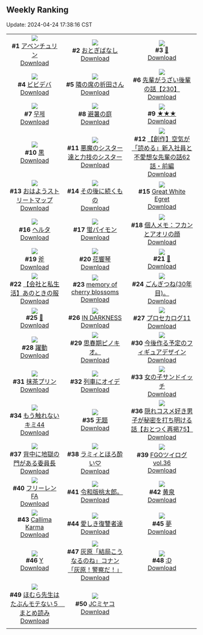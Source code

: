 ## Weekly Ranking
Update: 2024-04-24 17:38:16 CST

|      |      |      |
| :----: | :----: | :----: |
| ![](https://i.pixiv.re/c/240x480/img-master/img/2024/04/18/00/00/24/117930432_p0_master1200.jpg)<br>**#1** [アベンチュリン](https://www.pixiv.net/artworks/117930432)<br>[Download](https://i.pixiv.re/img-original/img/2024/04/18/00/00/24/117930432_p0.png) | ![](https://i.pixiv.re/c/240x480/img-master/img/2024/04/18/00/00/15/117930388_p0_master1200.jpg)<br>**#2** [おとぎばなし](https://www.pixiv.net/artworks/117930388)<br>[Download](https://i.pixiv.re/img-original/img/2024/04/18/00/00/15/117930388_p0.jpg) | ![](https://i.pixiv.re/c/240x480/img-master/img/2024/04/17/00/36/24/117904473_p0_master1200.jpg)<br>**#3** [💌](https://www.pixiv.net/artworks/117904473)<br>[Download](https://i.pixiv.re/img-original/img/2024/04/17/00/36/24/117904473_p0.jpg) |
| ![](https://i.pixiv.re/c/240x480/img-master/img/2024/04/17/00/00/20/117903036_p0_master1200.jpg)<br>**#4** [ビビデバ](https://www.pixiv.net/artworks/117903036)<br>[Download](https://i.pixiv.re/img-original/img/2024/04/17/00/00/20/117903036_p0.jpg) | ![](https://i.pixiv.re/c/240x480/img-master/img/2024/04/19/00/00/35/117957166_p0_master1200.jpg)<br>**#5** [隣の席の折田さん](https://www.pixiv.net/artworks/117957166)<br>[Download](https://i.pixiv.re/img-original/img/2024/04/19/00/00/35/117957166_p0.png) | ![](https://i.pixiv.re/c/240x480/img-master/img/2024/04/19/19/05/13/117975259_p0_master1200.jpg)<br>**#6** [先輩がうざい後輩の話【230】](https://www.pixiv.net/artworks/117975259)<br>[Download](https://i.pixiv.re/img-original/img/2024/04/19/19/05/13/117975259_p0.jpg) |
| ![](https://i.pixiv.re/c/240x480/img-master/img/2024/04/18/00/00/18/117930405_p0_master1200.jpg)<br>**#7** [무제](https://www.pixiv.net/artworks/117930405)<br>[Download](https://i.pixiv.re/img-original/img/2024/04/18/00/00/18/117930405_p0.jpg) | ![](https://i.pixiv.re/c/240x480/img-master/img/2024/04/18/00/00/02/117930308_p0_master1200.jpg)<br>**#8** [避暑の庭](https://www.pixiv.net/artworks/117930308)<br>[Download](https://i.pixiv.re/img-original/img/2024/04/18/00/00/02/117930308_p0.jpg) | ![](https://i.pixiv.re/c/240x480/img-master/img/2024/04/17/00/00/25/117903060_p0_master1200.jpg)<br>**#9** [★★★](https://www.pixiv.net/artworks/117903060)<br>[Download](https://i.pixiv.re/img-original/img/2024/04/17/00/00/25/117903060_p0.png) |
| ![](https://i.pixiv.re/c/240x480/img-master/img/2024/04/18/18/00/08/117946607_p0_master1200.jpg)<br>**#10** [黒](https://www.pixiv.net/artworks/117946607)<br>[Download](https://i.pixiv.re/img-original/img/2024/04/18/18/00/08/117946607_p0.jpg) | ![](https://i.pixiv.re/c/240x480/img-master/img/2024/04/18/19/45/35/117949190_p0_master1200.jpg)<br>**#11** [悪魔のシスター達と力技のシスター](https://www.pixiv.net/artworks/117949190)<br>[Download](https://i.pixiv.re/img-original/img/2024/04/18/19/45/35/117949190_p0.jpg) | ![](https://i.pixiv.re/c/240x480/img-master/img/2024/04/18/18/14/33/117947011_p0_master1200.jpg)<br>**#12** [【創作】空気が「読める」新入社員と不愛想な先輩の話62話・前編](https://www.pixiv.net/artworks/117947011)<br>[Download](https://i.pixiv.re/img-original/img/2024/04/18/18/14/33/117947011_p0.jpg) |
| ![](https://i.pixiv.re/c/240x480/img-master/img/2024/04/19/07/30/02/117964104_p0_master1200.jpg)<br>**#13** [おはようストリートマップ](https://www.pixiv.net/artworks/117964104)<br>[Download](https://i.pixiv.re/img-original/img/2024/04/19/07/30/02/117964104_p0.jpg) | ![](https://i.pixiv.re/c/240x480/img-master/img/2024/04/18/22/07/29/117944050_p0_master1200.jpg)<br>**#14** [その後に続くもの](https://www.pixiv.net/artworks/117944050)<br>[Download](https://i.pixiv.re/img-original/img/2024/04/18/22/07/29/117944050_p0.jpg) | ![](https://i.pixiv.re/c/240x480/img-master/img/2024/04/18/04/33/28/117933438_p0_master1200.jpg)<br>**#15** [Great White Egret](https://www.pixiv.net/artworks/117933438)<br>[Download](https://i.pixiv.re/img-original/img/2024/04/18/04/33/28/117933438_p0.png) |
| ![](https://i.pixiv.re/c/240x480/img-master/img/2024/04/18/17/47/59/117946357_p0_master1200.jpg)<br>**#16** [ヘルタ](https://www.pixiv.net/artworks/117946357)<br>[Download](https://i.pixiv.re/img-original/img/2024/04/18/17/47/59/117946357_p0.png) | ![](https://i.pixiv.re/c/240x480/img-master/img/2024/04/18/15/41/25/117944134_p0_master1200.jpg)<br>**#17** [蛍パイモン](https://www.pixiv.net/artworks/117944134)<br>[Download](https://i.pixiv.re/img-original/img/2024/04/18/15/41/25/117944134_p0.jpg) | ![](https://i.pixiv.re/c/240x480/img-master/img/2024/04/18/06/00/04/117936385_p0_master1200.jpg)<br>**#18** [個人メモ：フカンとアオリの顔](https://www.pixiv.net/artworks/117936385)<br>[Download](https://i.pixiv.re/img-original/img/2024/04/18/06/00/04/117936385_p0.jpg) |
| ![](https://i.pixiv.re/c/240x480/img-master/img/2024/04/17/22/23/40/117927270_p0_master1200.jpg)<br>**#19** [斧](https://www.pixiv.net/artworks/117927270)<br>[Download](https://i.pixiv.re/img-original/img/2024/04/17/22/23/40/117927270_p0.jpg) | ![](https://i.pixiv.re/c/240x480/img-master/img/2024/04/18/19/37/34/117948991_p0_master1200.jpg)<br>**#20** [花響琴](https://www.pixiv.net/artworks/117948991)<br>[Download](https://i.pixiv.re/img-original/img/2024/04/18/19/37/34/117948991_p0.jpg) | ![](https://i.pixiv.re/c/240x480/img-master/img/2024/04/17/00/35/04/117904439_p0_master1200.jpg)<br>**#21** [🍁](https://www.pixiv.net/artworks/117904439)<br>[Download](https://i.pixiv.re/img-original/img/2024/04/17/00/35/04/117904439_p0.jpg) |
| ![](https://i.pixiv.re/c/240x480/img-master/img/2024/04/19/12/00/11/117967583_p0_master1200.jpg)<br>**#22** [【会社と私生活】あのときの服](https://www.pixiv.net/artworks/117967583)<br>[Download](https://i.pixiv.re/img-original/img/2024/04/19/12/00/11/117967583_p0.jpg) | ![](https://i.pixiv.re/c/240x480/img-master/img/2024/04/18/00/00/15/117930391_p0_master1200.jpg)<br>**#23** [memory of cherry blossoms](https://www.pixiv.net/artworks/117930391)<br>[Download](https://i.pixiv.re/img-original/img/2024/04/18/00/00/15/117930391_p0.jpg) | ![](https://i.pixiv.re/c/240x480/img-master/img/2024/04/18/02/35/35/117934239_p0_master1200.jpg)<br>**#24** [ごんぎつね(30年目)。](https://www.pixiv.net/artworks/117934239)<br>[Download](https://i.pixiv.re/img-original/img/2024/04/18/02/35/35/117934239_p0.jpg) |
| ![](https://i.pixiv.re/c/240x480/img-master/img/2024/04/18/00/00/07/117930345_p0_master1200.jpg)<br>**#25** [🤍](https://www.pixiv.net/artworks/117930345)<br>[Download](https://i.pixiv.re/img-original/img/2024/04/18/00/00/07/117930345_p0.jpg) | ![](https://i.pixiv.re/c/240x480/img-master/img/2024/04/18/00/34/28/117931734_p0_master1200.jpg)<br>**#26** [IN DARKNESS](https://www.pixiv.net/artworks/117931734)<br>[Download](https://i.pixiv.re/img-original/img/2024/04/18/00/34/28/117931734_p0.jpg) | ![](https://i.pixiv.re/c/240x480/img-master/img/2024/04/18/19/35/15/117948929_p0_master1200.jpg)<br>**#27** [プロセカログ11](https://www.pixiv.net/artworks/117948929)<br>[Download](https://i.pixiv.re/img-original/img/2024/04/18/19/35/15/117948929_p0.jpg) |
| ![](https://i.pixiv.re/c/240x480/img-master/img/2024/04/19/00/13/40/117957805_p0_master1200.jpg)<br>**#28** [躍動](https://www.pixiv.net/artworks/117957805)<br>[Download](https://i.pixiv.re/img-original/img/2024/04/19/00/13/40/117957805_p0.jpg) | ![](https://i.pixiv.re/c/240x480/img-master/img/2024/04/18/16/08/41/117943274_p0_master1200.jpg)<br>**#29** [思春期ピノキオ。](https://www.pixiv.net/artworks/117943274)<br>[Download](https://i.pixiv.re/img-original/img/2024/04/18/16/08/41/117943274_p0.jpg) | ![](https://i.pixiv.re/c/240x480/img-master/img/2024/04/17/00/00/19/117903032_p0_master1200.jpg)<br>**#30** [今後作る予定のフィギュアデザイン](https://www.pixiv.net/artworks/117903032)<br>[Download](https://i.pixiv.re/img-original/img/2024/04/17/00/00/19/117903032_p0.jpg) |
| ![](https://i.pixiv.re/c/240x480/img-master/img/2024/04/17/23/04/30/117928570_p0_master1200.jpg)<br>**#31** [抹茶プリン](https://www.pixiv.net/artworks/117928570)<br>[Download](https://i.pixiv.re/img-original/img/2024/04/17/23/04/30/117928570_p0.png) | ![](https://i.pixiv.re/c/240x480/img-master/img/2024/04/17/15/35/11/117916838_p0_master1200.jpg)<br>**#32** [列車にオイデ](https://www.pixiv.net/artworks/117916838)<br>[Download](https://i.pixiv.re/img-original/img/2024/04/17/15/35/11/117916838_p0.png) | ![](https://i.pixiv.re/c/240x480/img-master/img/2024/04/18/12/07/51/117940864_p0_master1200.jpg)<br>**#33** [女の子サンドイッチ](https://www.pixiv.net/artworks/117940864)<br>[Download](https://i.pixiv.re/img-original/img/2024/04/18/12/07/51/117940864_p0.jpg) |
| ![](https://i.pixiv.re/c/240x480/img-master/img/2024/04/17/10/41/12/117912465_p0_master1200.jpg)<br>**#34** [もう触れないキミ44](https://www.pixiv.net/artworks/117912465)<br>[Download](https://i.pixiv.re/img-original/img/2024/04/17/10/41/12/117912465_p0.jpg) | ![](https://i.pixiv.re/c/240x480/img-master/img/2024/04/18/01/18/29/117932857_p0_master1200.jpg)<br>**#35** [无题](https://www.pixiv.net/artworks/117932857)<br>[Download](https://i.pixiv.re/img-original/img/2024/04/18/01/18/29/117932857_p0.jpg) | ![](https://i.pixiv.re/c/240x480/img-master/img/2024/04/18/12/00/38/117940754_p0_master1200.jpg)<br>**#36** [隠れコスメ好き男子が秘密を打ち明ける話【おとつく再掲75】](https://www.pixiv.net/artworks/117940754)<br>[Download](https://i.pixiv.re/img-original/img/2024/04/18/12/00/38/117940754_p0.jpg) |
| ![](https://i.pixiv.re/c/240x480/img-master/img/2024/04/18/17/35/21/117946105_p0_master1200.jpg)<br>**#37** [背中に地獄の門がある委員長](https://www.pixiv.net/artworks/117946105)<br>[Download](https://i.pixiv.re/img-original/img/2024/04/18/17/35/21/117946105_p0.png) | ![](https://i.pixiv.re/c/240x480/img-master/img/2024/04/18/17/51/23/117946421_p0_master1200.jpg)<br>**#38** [ラミィとほろ酔い♡](https://www.pixiv.net/artworks/117946421)<br>[Download](https://i.pixiv.re/img-original/img/2024/04/18/17/51/23/117946421_p0.png) | ![](https://i.pixiv.re/c/240x480/img-master/img/2024/04/18/07/34/07/117937486_p0_master1200.jpg)<br>**#39** [FGOツイログ vol.36](https://www.pixiv.net/artworks/117937486)<br>[Download](https://i.pixiv.re/img-original/img/2024/04/18/07/34/07/117937486_p0.jpg) |
| ![](https://i.pixiv.re/c/240x480/img-master/img/2024/04/19/14/35/46/117969818_p0_master1200.jpg)<br>**#40** [フリーレンFA](https://www.pixiv.net/artworks/117969818)<br>[Download](https://i.pixiv.re/img-original/img/2024/04/19/14/35/46/117969818_p0.png) | ![](https://i.pixiv.re/c/240x480/img-master/img/2024/04/17/18/33/15/117920332_p0_master1200.jpg)<br>**#41** [令和版桃太郎。](https://www.pixiv.net/artworks/117920332)<br>[Download](https://i.pixiv.re/img-original/img/2024/04/17/18/33/15/117920332_p0.jpg) | ![](https://i.pixiv.re/c/240x480/img-master/img/2024/04/18/18/00/08/117946611_p0_master1200.jpg)<br>**#42** [黄泉](https://www.pixiv.net/artworks/117946611)<br>[Download](https://i.pixiv.re/img-original/img/2024/04/18/18/00/08/117946611_p0.jpg) |
| ![](https://i.pixiv.re/c/240x480/img-master/img/2024/04/18/00/20/40/117931321_p0_master1200.jpg)<br>**#43** [Callima Karma](https://www.pixiv.net/artworks/117931321)<br>[Download](https://i.pixiv.re/img-original/img/2024/04/18/00/20/40/117931321_p0.jpg) | ![](https://i.pixiv.re/c/240x480/img-master/img/2024/04/18/23/43/59/117956531_p0_master1200.jpg)<br>**#44** [愛しき復讐者達](https://www.pixiv.net/artworks/117956531)<br>[Download](https://i.pixiv.re/img-original/img/2024/04/18/23/43/59/117956531_p0.jpg) | ![](https://i.pixiv.re/c/240x480/img-master/img/2024/04/18/20/44/43/117950841_p0_master1200.jpg)<br>**#45** [夢](https://www.pixiv.net/artworks/117950841)<br>[Download](https://i.pixiv.re/img-original/img/2024/04/18/20/44/43/117950841_p0.png) |
| ![](https://i.pixiv.re/c/240x480/img-master/img/2024/04/18/19/54/57/117949407_p0_master1200.jpg)<br>**#46** [Y](https://www.pixiv.net/artworks/117949407)<br>[Download](https://i.pixiv.re/img-original/img/2024/04/18/19/54/57/117949407_p0.png) | ![](https://i.pixiv.re/c/240x480/img-master/img/2024/04/18/16/39/40/117945063_p0_master1200.jpg)<br>**#47** [灰原「結局こうなるのね」コナン「灰原！警察だ！」](https://www.pixiv.net/artworks/117945063)<br>[Download](https://i.pixiv.re/img-original/img/2024/04/18/16/39/40/117945063_p0.jpg) | ![](https://i.pixiv.re/c/240x480/img-master/img/2024/04/17/13/39/45/117915169_p0_master1200.jpg)<br>**#48** [:D](https://www.pixiv.net/artworks/117915169)<br>[Download](https://i.pixiv.re/img-original/img/2024/04/17/13/39/45/117915169_p0.jpg) |
| ![](https://i.pixiv.re/c/240x480/img-master/img/2024/04/18/11/34/22/117940310_p0_master1200.jpg)<br>**#49** [ほむら先生はたぶんモテない５　まとめ読み](https://www.pixiv.net/artworks/117940310)<br>[Download](https://i.pixiv.re/img-original/img/2024/04/18/11/34/22/117940310_p0.jpg) | ![](https://i.pixiv.re/c/240x480/img-master/img/2024/04/18/00/07/28/117930897_p0_master1200.jpg)<br>**#50** [JCミヤコ](https://www.pixiv.net/artworks/117930897)<br>[Download](https://i.pixiv.re/img-original/img/2024/04/18/00/07/28/117930897_p0.png) |
|      |

